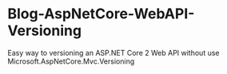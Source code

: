 # Blog-AspNetCore-WebAPI-Versioning
Easy way to versioning an ASP.NET Core 2 Web API without use Microsoft.AspNetCore.Mvc.Versioning
